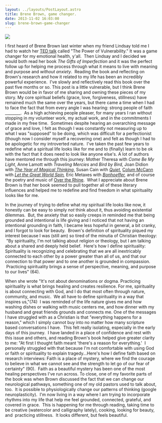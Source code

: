 ```yaml
---
layout: ../layouts/PostLayout.astro
title: Brene Brown, game changer.
date: 2013-11-02 16:03:00
slug: brene-brown-game-changer
---
```


[![](http://recoverybookstore.com/store/product_images/p/038/The_Gifts_of_Imperfection_Book_-_Brene_Brown_-_Front_Cover__28813_zoom.jpg)](http://recoverybookstore.com/store/product_images/p/038/The_Gifts_of_Imperfection_Book_-_Brene_Brown_-_Front_Cover__28813_zoom.jpg)

I first heard of Brene Brown last winter when my friend Lindsay told me I had to watch her [TED talk](http://www.ted.com/talks/brene_brown_on_vulnerability.html) called "The Power of Vulnerability." It was a game changer for my emotional health, y'all.  Then Lindsay and I decided we would both read her book _The Gifts of Imperfection_ and it was the perfect follow up for helping me process through what it means to live with meaning and purpose and _without anxiety_.  Reading the book and reflecting on Brown's research and how it related to my life has been an incredibly powerful experience.  I've slowly and reflectively read this book over the past five months or so. This post is a little vulnerable, but I think Brene Brown would be in favor of me sharing and owning these pieces of my story. My core spiritual beliefs (grace, love, forgiveness, stillness) have remained much the same over the years, but there came a time when I had to face the fact that from every angle I was hearing: strong people of faith \_\_\_\_\_\_\_\_.  As a high achieving people pleaser, for many years I ran without stopping in my volunteer work, my actual work, and in the commitments I made in my free time.  Sometimes despite hearing an overarching message of grace and love, I felt as though I was constantly not measuring up to what I was "supposed" to be doing, which was difficult for a perfectionist (though now I consider myself a recovering one) and felt as though I had to be apologetic for my introverted nature.  I've taken the past few years to redefine what a spiritual life looks like for me and to (finally) learn to be ok with the fact that it does need to look like anyone else's. A lot of authors have mentored me through this journey: Mother Theresa with _Come Be My Light_, Anne Lamott with _Traveling Mercies_ and _Bird by Bird,_ Joan Didion with _[The Year of Magical Thinking](http://akindoflibrary.blogspot.com/2009/02/magical-thinking.html)_, Susan Cain with [_Quiet_](http://akindoflibrary.blogspot.com/2013/01/introversion-not-bad-word-or.html), [Colum McCann](http://akindoflibrary.blogspot.com/2010/05/3-books-1-train-of-thought.html) with _[Let the Great World Spin](http://akindoflibrary.blogspot.com/2010/06/let-great-world-spin.html),_ Eric Metaxes with _[Bonhoeffer](http://akindoflibrary.blogspot.com/2012/05/best-nonfiction-read-ever.html),_ and of course the poetry and music of [Over the Rhine](http://akindoflibrary.blogspot.com/2013/09/feeling-september-ish-or-how-over-rhine.html).  What I appreciate about Brene Brown is that her book seemed to pull together all of these literary influences and helped me to redefine and find freedom in what spirituality looks like for me.

In the journey of trying to define what my spiritual life looks like now, it honestly can be easy to simply _not_ think about it, thus avoiding existential dilemmas.  But, the anxiety that so easily creeps in reminded me that being grounded and intentional is life giving and I noticed that not having an intentional grounding in faith, I became less hopeful in general, a bit cranky, and I forgot to look for beauty.  Brown's definition of spirituality piqued my interest because I was (still am) so tired of the minutia of Christian theology:  "By spirituality, I'm not talking about religion or theology, but I am talking about a shared and deeply held belief.  Here's how I define spirituality: Spirituality is recognizing and celebrating that we are all inextricably connected to each other by a power greater than all of us, and that our connection to that power and to one another is grounded in compassion.  Practicing spirituality brings a sense of perspective, meaning, and purpose to our lives" (64).

When she wrote "It's not about denominations or dogma. Practicing spirituality is what brings healing and creates resilience. For me, spirituality is about connecting with God, and I do that most often through nature, community, and music.  We all have to define spirituality in a way that inspires us,"(74)  I was reminded of the life nature gives me and how washing dishes or walking with music centers me, and how dinner with my husband and great friends grounds and connects me. One of the messages I have struggled with as a Christian is that "everything happens for a reason," which I simply cannot buy into no matter how many scripture based conversations I have.  This felt really isolating, especially in the early days of this journey.  I have landed in a place of confidence and rest with this issue and others, and reading Brown's book helped give greater clarity to me: "At first I thought faith meant 'there's a reason for everything.'  I personally struggled with that because I'm not comfortable with using God or faith or spirituality to explain tragedy...Here's how I define faith based on research interviews: Faith is a place of mystery, where we find the courage to believe in what we cannot see and the strength to let go of our fear of certainty" (90).  Faith as a beautiful mystery has been one of the most healing perspectives I've run across. To close, one of my favorite parts of the book was when Brown discussed the fact that we can change our neurological pathways, something one of my old pastors used to talk about, too.  It is possible to physiologically change our patterns of thinking (google neuroplasticity).  I'm now living in a way where I am trying to incorporate rhythms into my life that help me feel grounded, connected, grateful, and covered in grace.  This is happening for me through reading, taking time to be creative (watercolor and calligraphy lately), cooking, looking for beauty, and  practicing stillness.  It looks different, but feels beautiful.
